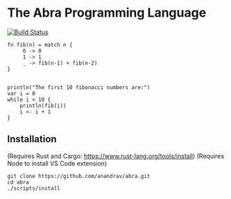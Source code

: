 # The Abra Programming Language

[![Build Status](https://github.com/anandrav/abra/workflows/CI/badge.svg)](https://github.com/anandrav/abra/actions?workflow=CI)

```rust,f#
fn fib(n) = match n {
     0 -> 0
     1 -> 1
     _ -> fib(n-1) + fib(n-2)
}


println("The first 10 fibonacci numbers are:")
var i = 0
while i < 10 {
    println(fib(i))
    i <- i + 1
}
```

## Installation
(Requires Rust and Cargo: https://www.rust-lang.org/tools/install)
(Requires Node to install VS Code extension)
```
git clone https://github.com/anandrav/abra.git
cd abra
./scripts/install
```
